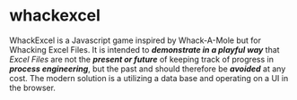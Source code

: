 # whackexcel
WhackExcel is a Javascript game inspired by Whack-A-Mole but for Whacking Excel Files.
It is intended to ***demonstrate in a playful way*** that *Excel Files* are not the ***present or future*** of keeping track of progress in ***process engineering***, but the past and should therefore be ***avoided*** at any cost. 
The modern solution is a utilizing a data base and operating on a UI in the browser.